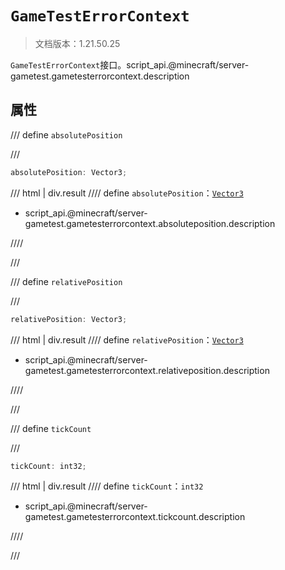 # `GameTestErrorContext`

> 文档版本：1.21.50.25

`GameTestErrorContext`接口。script_api.@minecraft/server-gametest.gametesterrorcontext.description

## 属性

/// define
`absolutePosition`


///

```js
absolutePosition: Vector3;
```

/// html | div.result
//// define
`absolutePosition`：[`Vector3`](../../server/1.8.0/vector3.md)

- script_api.@minecraft/server-gametest.gametesterrorcontext.absoluteposition.description


////

///


/// define
`relativePosition`


///

```js
relativePosition: Vector3;
```

/// html | div.result
//// define
`relativePosition`：[`Vector3`](../../server/1.8.0/vector3.md)

- script_api.@minecraft/server-gametest.gametesterrorcontext.relativeposition.description


////

///


/// define
`tickCount`


///

```js
tickCount: int32;
```

/// html | div.result
//// define
`tickCount`：`int32`

- script_api.@minecraft/server-gametest.gametesterrorcontext.tickcount.description


////

///

